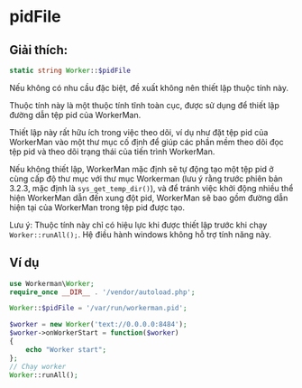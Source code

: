 # pidFile
## Giải thích:
```php
static string Worker::$pidFile
```

Nếu không có nhu cầu đặc biệt, đề xuất không nên thiết lập thuộc tính này.

Thuộc tính này là một thuộc tính tĩnh toàn cục, được sử dụng để thiết lập đường dẫn tệp pid của WorkerMan.

Thiết lập này rất hữu ích trong việc theo dõi, ví dụ như đặt tệp pid của WorkerMan vào một thư mục cố định để giúp các phần mềm theo dõi đọc tệp pid và theo dõi trạng thái của tiến trình WorkerMan.

Nếu không thiết lập, WorkerMan mặc định sẽ tự động tạo một tệp pid ở cùng cấp độ thư mục với thư mục Workerman (lưu ý rằng trước phiên bản 3.2.3, mặc định là ```sys_get_temp_dir()```), và để tránh việc khởi động nhiều thể hiện WorkerMan dẫn đến xung đột pid, WorkerMan sẽ bao gồm đường dẫn hiện tại của WorkerMan trong tệp pid được tạo.

Lưu ý: Thuộc tính này chỉ có hiệu lực khi được thiết lập trước khi chạy ```Worker::runAll();```. Hệ điều hành windows không hỗ trợ tính năng này.

## Ví dụ

```php
use Workerman\Worker;
require_once __DIR__ . '/vendor/autoload.php';

Worker::$pidFile = '/var/run/workerman.pid';

$worker = new Worker('text://0.0.0.0:8484');
$worker->onWorkerStart = function($worker)
{
    echo "Worker start";
};
// Chạy worker
Worker::runAll();
```
